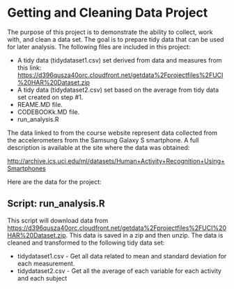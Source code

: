 # Getting and Cleaning Data Project

The purpose of this project is to demonstrate the ability to collect, work with, and clean a data set. The goal is to prepare tidy data that can be used for later analysis.
The following files are included in this project:
* A tidy data (tidydataset1.csv) set derived from data and measures from this link: https://d396qusza40orc.cloudfront.net/getdata%2Fprojectfiles%2FUCI%20HAR%20Dataset.zip 
* A tidy data (tidydataset2.csv) set based on the average from tidy data set created on step #1.
* REAME.MD file.
* CODEBOOKk.MD file.
* run_analysis.R

The data linked to from the course website represent data collected from the accelerometers from the Samsung Galaxy S smartphone. 
A full description is available at the site where the data was obtained: 

http://archive.ics.uci.edu/ml/datasets/Human+Activity+Recognition+Using+Smartphones 

Here are the data for the project: 


## Script: run_analysis.R 

This script will download data from https://d396qusza40orc.cloudfront.net/getdata%2Fprojectfiles%2FUCI%20HAR%20Dataset.zip. This data is saved in a zip and then unzip.
The data is cleaned and transformed to the following tidy data set:


* tidydataset1.csv - Get all data related to mean and standard deviation for each measurement. 
* tidydataset2.csv - Get all the average of each variable for each activity and each subject
